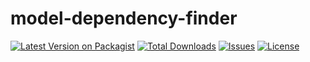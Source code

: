 # model-dependency-finder

[![Latest Version on Packagist](https://img.shields.io/packagist/v/krishnavcse/model-dependency-finder.svg?style=flat-square)](https://packagist.org/packages/krishnavcse/model-dependency-finder)
[![Total Downloads](https://img.shields.io/packagist/dt/krishnavcse/model-dependency-finder.svg?style=flat-square)](https://packagist.org/packages/krishnavcse/model-dependency-finder)
[![Issues](https://img.shields.io/github/issues/krishnavcse/model-dependency-finder.svg?style=flat-square)](https://github.com/krishnavcse/model-dependency-finder/issues)
[![License](https://img.shields.io/github/license/krishnavcse/model-dependency-finder.svg?style=flat-square)](https://opensource.org/licenses/MIT)




